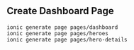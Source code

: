 #

## Create Dashboard Page

    ionic generate page pages/dashboard
	ionic generate page pages/heroes
	ionic generate page pages/hero-details